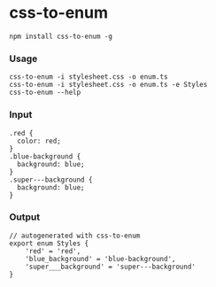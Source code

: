 # css-to-enum

```
npm install css-to-enum -g
```

### Usage

```
css-to-enum -i stylesheet.css -o enum.ts
css-to-enum -i stylesheet.css -o enum.ts -e Styles
css-to-enum --help
```

### Input

```
.red {
  color: red;
}
.blue-background {
  background: blue;
}
.super---background {
  background: blue;
}
```

### Output

```
// autogenerated with css-to-enum
export enum Styles {
	'red' = 'red',
	'blue_background' = 'blue-background',
	'super___background' = 'super---background'
}

```
